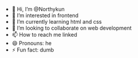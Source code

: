 - 👋 Hi, I’m @Northykun
- 👀 I’m interested in frontend
- 🌱 I’m currently learning html and css
- 💞️ I’m looking to collaborate on web development
- 📫 How to reach me linked
- 😄 Pronouns: he
- ⚡ Fun fact: dumb

<!---
Northykun/Northykun is a ✨ special ✨ repository because its `README.md` (this file) appears on your GitHub profile.
You can click the Preview link to take a look at your changes.
--->
